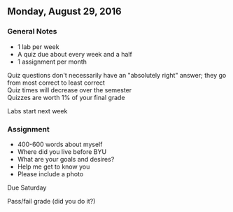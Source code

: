 ## Monday, August 29, 2016

### General Notes
- 1 lab per week
- A quiz due about every week and a half
- 1 assignment per month

Quiz questions don't necessarily have an "absolutely right" answer; they go from most correct to least correct  
Quiz times will decrease over the semester  
Quizzes are worth 1% of your final grade  

Labs start next week

### Assignment
- 400-600 words about myself
- Where did you live before BYU
- What are your goals and desires?
- Help me get to know you
- Please include a photo

Due Saturday

Pass/fail grade (did you do it?)
